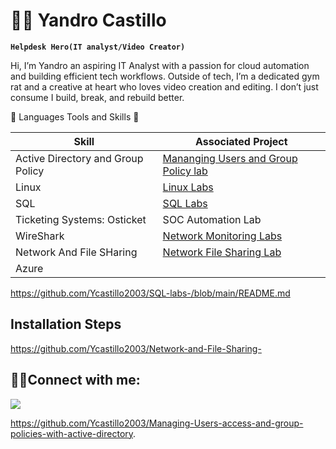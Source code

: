 # 🏄‍♂️ Yandro Castillo

**`Helpdesk Hero(IT analyst/Video Creator)`**

Hi, I’m Yandro an aspiring IT Analyst with a passion for cloud automation and building efficient tech workflows. Outside of tech, I’m a dedicated gym rat and a creative at heart who loves video creation and editing. I don’t just consume I build, break, and rebuild better.

 
 
💼 Languages Tools and Skills 🧰

| Skill                                         | Associated Project         |
|-----------------------------------------------|----------------------------|
| Active Directory and Group Policy             |<a href="https://github.com/Ycastillo2003/Managing-Users-access-and-group-policies-with-active-directory."> Mananging Users and Group Policy lab</a>                            |
| Linux                                         |<a href="https://github.com/Ycastillo2003/Linux-Labs/blob/main/README.md">Linux Labs</a>|
| SQL                                           | <a href="https://github.com/Ycastillo2003/SQL-labs-/blob/main/README.md">SQL Labs</a>|
| Ticketing Systems: Osticket                   | SOC Automation Lab|
| WireShark                                     | <a href="https://github.com/Ycastillo2003/Monitoring-network-protocols-with-Wireshark.">Network Monitoring Labs</a>|
| Network And File SHaring                      | <a href="https://github.com/Ycastillo2003/Network-and-File-Sharing-">Network File Sharing Lab</a>|
| Azure                                         |                                                  |

https://github.com/Ycastillo2003/SQL-labs-/blob/main/README.md


<h2>Installation Steps</h2>


https://github.com/Ycastillo2003/Network-and-File-Sharing-





<h2>🤳🏾Connect with me:</h2>
<a href="https://www.linkedin.com/in/yandro-castillo-4a8908239/"><img src="https://img.shields.io/badge/-LinkedIn-0072b1?&style=for-the-badge&logo=linkedin&logoColor=white" /></a>


https://github.com/Ycastillo2003/Managing-Users-access-and-group-policies-with-active-directory.
